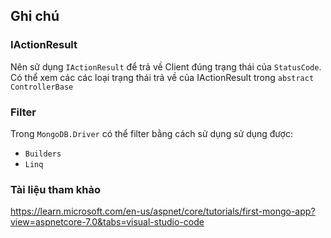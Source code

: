 ## Ghi chú

### IActionResult
Nên sữ dụng `IActionResult` để trả về Client đúng trạng thái của `StatusCode`. Có thể xem các các loại trạng thái trả về của IActionResult trong `abstract ControllerBase`

### Filter
Trong `MongoDB.Driver` có thể filter bằng cách sử dụng sử dụng được:
- `Builders`
- `Linq`

### Tài liệu tham khảo
https://learn.microsoft.com/en-us/aspnet/core/tutorials/first-mongo-app?view=aspnetcore-7.0&tabs=visual-studio-code